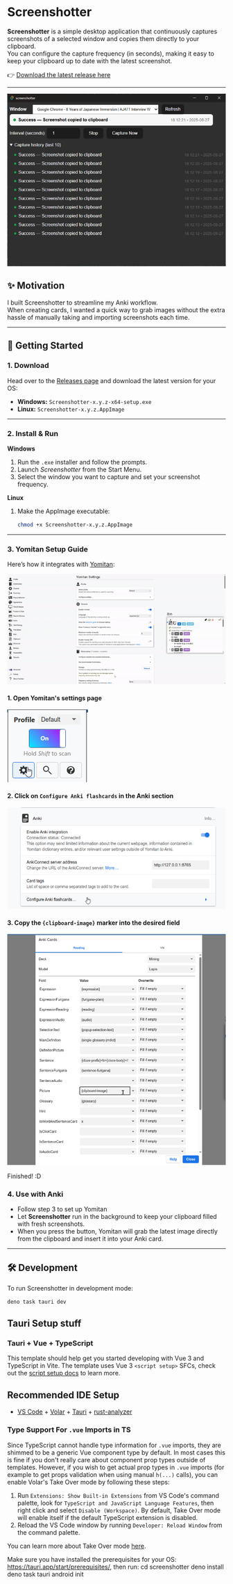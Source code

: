 # Screenshotter

**Screenshotter** is a simple desktop application that continuously captures screenshots of a selected window and copies them directly to your clipboard.  
You can configure the capture frequency (in seconds), making it easy to keep your clipboard up to date with the latest screenshot.

👉 [Download the latest release here](https://github.com/KolbyML/screenshotter/releases)

---

![Screenshotter Preview](image-3.png)

## ✨ Motivation

I built Screenshotter to streamline my Anki workflow.  
When creating cards, I wanted a quick way to grab images without the extra hassle of manually taking and importing screenshots each time.

---

## 🚀 Getting Started

### 1. Download
Head over to the [Releases page](https://github.com/KolbyML/screenshotter/releases) and download the latest version for your OS:

- **Windows:** `Screenshotter-x.y.z-x64-setup.exe`
- **Linux:** `Screenshotter-x.y.z.AppImage`

---

### 2. Install & Run

**Windows**
1. Run the `.exe` installer and follow the prompts.
2. Launch *Screenshotter* from the Start Menu.
3. Select the window you want to capture and set your screenshot frequency.

**Linux**
1. Make the AppImage executable:
   ```bash
   chmod +x Screenshotter-x.y.z.AppImage
   ```

---

### 3. Yomitan Setup Guide
Here’s how it integrates with [Yomitan](https://github.com/yomidevs/yomitan):

![Yomitan Usage Guide](yomitan-usage-guide.gif)



#### 1. Open Yomitan's settings page
![Yomitan Settings page button](image.png)
#### 2. Click on `Configure Anki flashcards` in the Anki section
![Configure Anki flashcards](image-1.png)
#### 3. Copy the `{clipboard-image}` marker into the desired field
![clipboard-image marker in the desired field](image-2.png)

Finished! :D

### 4. Use with Anki

- Follow step 3 to set up Yomitan
- Let **Screenshotter** run in the background to keep your clipboard filled with fresh screenshots.
- When you press the button, Yomitan will grab the latest image directly from the clipboard and insert it into your Anki card.

---

## 🛠 Development

To run Screenshotter in development mode:

```bash
deno task tauri dev
```

## Tauri Setup stuff

### Tauri + Vue + TypeScript

This template should help get you started developing with Vue 3 and TypeScript in Vite. The template uses Vue 3 `<script setup>` SFCs, check out the [script setup docs](https://v3.vuejs.org/api/sfc-script-setup.html#sfc-script-setup) to learn more.

## Recommended IDE Setup

- [VS Code](https://code.visualstudio.com/) + [Volar](https://marketplace.visualstudio.com/items?itemName=Vue.volar) + [Tauri](https://marketplace.visualstudio.com/items?itemName=tauri-apps.tauri-vscode) + [rust-analyzer](https://marketplace.visualstudio.com/items?itemName=rust-lang.rust-analyzer)

### Type Support For `.vue` Imports in TS

Since TypeScript cannot handle type information for `.vue` imports, they are shimmed to be a generic Vue component type by default. In most cases this is fine if you don't really care about component prop types outside of templates. However, if you wish to get actual prop types in `.vue` imports (for example to get props validation when using manual `h(...)` calls), you can enable Volar's Take Over mode by following these steps:

1. Run `Extensions: Show Built-in Extensions` from VS Code's command palette, look for `TypeScript and JavaScript Language Features`, then right click and select `Disable (Workspace)`. By default, Take Over mode will enable itself if the default TypeScript extension is disabled.
2. Reload the VS Code window by running `Developer: Reload Window` from the command palette.

You can learn more about Take Over mode [here](https://github.com/johnsoncodehk/volar/discussions/471).

Make sure you have installed the prerequisites for your OS: https://tauri.app/start/prerequisites/, then run:
  cd screenshotter
  deno install
  deno task tauri android init